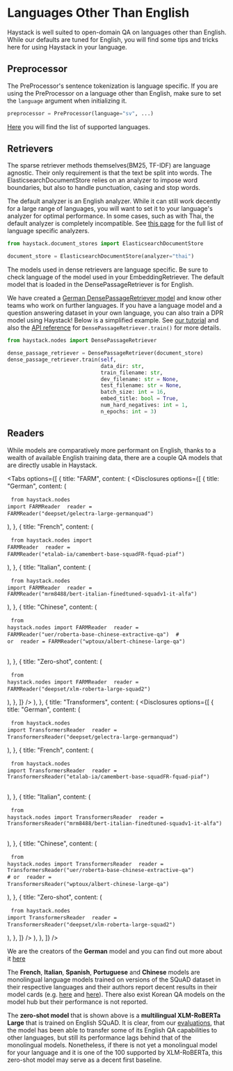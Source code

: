 # Languages Other Than English

Haystack is well suited to open-domain QA on languages other than English.
While our defaults are tuned for English,
you will find some tips and tricks here for using Haystack in your language.

<div style={{ marginBottom: "3rem" }} />

## Preprocessor

The PreProcessor's sentence tokenization is language specific.
If you are using the PreProcessor on a language other than English,
make sure to set the `language` argument when initializing it.

``` python
preprocessor = PreProcessor(language="sv", ...)
```
[Here](https://github.com/deepset-ai/haystack/blob/3e6def7e03097021c8efd1b5c277bec6e541c162/haystack/preprocessor/preprocessor.py#L17) you will find the list of supported languages.

<div style={{ marginBottom: "3rem" }} />

## Retrievers

The sparse retriever methods themselves(BM25, TF-IDF) are language agnostic.
Their only requirement is that the text be split into words.
The ElasticsearchDocumentStore relies on an analyzer to impose word boundaries,
but also to handle punctuation, casing and stop words.

The default analyzer is an English analyzer.
While it can still work decently for a large range of languages,
you will want to set it to your language's analyzer for optimal performance.
In some cases, such as with Thai, the default analyzer is completely incompatible.
See [this page](https://www.elastic.co/guide/en/elasticsearch/reference/current/analysis-lang-analyzer.html)
for the full list of language specific analyzers.

```python
from haystack.document_stores import ElasticsearchDocumentStore

document_store = ElasticsearchDocumentStore(analyzer="thai")
```

The models used in dense retrievers are language specific.
Be sure to check language of the model used in your EmbeddingRetriever.
The default model that is loaded in the DensePassageRetriever is for English.

We have created a [German DensePassageRetriever model](https://deepset.ai/germanquad) and know other teams who work on further languages.
If you have a language model and a question answering dataset in your own language, you can also train a DPR model using Haystack!
Below is a simplified example.
See [our tutorial](/tutorials/v1.0.0/train-dpr) and also the [API reference](/reference/v1.0.0/retriever#train) for `DensePassageRetriever.train()` for more details.

```python
from haystack.nodes import DensePassageRetriever

dense_passage_retriever = DensePassageRetriever(document_store)
dense_passage_retriever.train(self,
                              data_dir: str,
                              train_filename: str,
                              dev_filename: str = None,
                              test_filename: str = None,
                              batch_size: int = 16,
                              embed_title: bool = True,
                              num_hard_negatives: int = 1,
                              n_epochs: int = 3)
```

<div style={{ marginBottom: "3rem" }} />

## Readers

While models are comparatively more performant on English,
thanks to a wealth of available English training data,
there are a couple QA models that are directly usable in Haystack.

<Tabs
  options={[
    {
      title: "FARM",
      content: (
        <Disclosures
          options={[
            {
              title: "German",
              content: (
                <pre>
                  <code>from haystack.nodes import FARMReader</code>
                  <code>
                    reader = FARMReader("deepset/gelectra-large-germanquad")
                  </code>
                </pre>
              ),
            },
            {
              title: "French",
              content: (
                <pre>
                  <code>from haystack.nodes import FARMReader</code>
                  <code>
                    reader = FARMReader("etalab-ia/camembert-base-squadFR-fquad-piaf")
                  </code>
                </pre>
              ),
            },
            {
              title: "Italian",
              content: (
                <pre>
                  <code>from haystack.nodes import FARMReader</code>
                  <code>
                    reader =
                    FARMReader("mrm8488/bert-italian-finedtuned-squadv1-it-alfa")
                  </code>
                </pre>
              ),
            },
            {
              title: "Chinese",
              content: (
                <pre>
                  <code>from haystack.nodes import FARMReader</code>
                  <code>
                    reader =
                    FARMReader("uer/roberta-base-chinese-extractive-qa")
                  </code>
                  <code># or</code>
                  <code>
                    reader = FARMReader("wptoux/albert-chinese-large-qa")
                  </code>
                </pre>
              ),
            },
            {
              title: "Zero-shot",
              content: (
                <pre>
                  <code>from haystack.nodes import FARMReader</code>
                  <code>
                    reader = FARMReader("deepset/xlm-roberta-large-squad2")
                  </code>
                </pre>
              ),
            },
          ]}
        />
      ),
    },
    {
      title: "Transformers",
      content: (
        <Disclosures
          options={[
            {
              title: "German",
              content: (
                <pre>
                  <code>from haystack.nodes import TransformersReader</code>
                  <code>
                    reader = TransformersReader("deepset/gelectra-large-germanquad")
                  </code>
                </pre>
              ),
            },
            {
              title: "French",
              content: (
                <pre>
                  <code>from haystack.nodes import TransformersReader</code>
                  <code>
                    reader = TransformersReader("etalab-ia/camembert-base-squadFR-fquad-piaf")
                  </code>
                </pre>
              ),
            },
            {
              title: "Italian",
              content: (
                <pre>
                  <code>from haystack.nodes import TransformersReader</code>
                  <code>
                    reader = TransformersReader("mrm8488/bert-italian-finedtuned-squadv1-it-alfa")
                  </code>
                </pre>
              ),
            },
            {
              title: "Chinese",
              content: (
                <pre>
                  <code>from haystack.nodes import TransformersReader</code>
                  <code>
                    reader = TransformersReader("uer/roberta-base-chinese-extractive-qa")
                  </code>
                  <code># or</code>
                  <code>
                    reader = TransformersReader("wptoux/albert-chinese-large-qa")
                  </code>
                </pre>
              ),
            },
            {
              title: "Zero-shot",
              content: (
                <pre>
                  <code>from haystack.nodes import TransformersReader</code>
                  <code>
                    reader = TransformersReader("deepset/xlm-roberta-large-squad2")
                  </code>
                </pre>
              ),
            },
          ]}
        />
      ),
    },
  ]}
/>

<div style={{ marginBottom: "3rem" }} />

We are the creators of the **German** model and you can find out more about it [here](https://deepset.ai/germanquad)

The **French**, **Italian**, **Spanish**, **Portuguese** and **Chinese** models are monolingual language models trained on versions of the SQuAD dataset in their respective languages
and their authors report decent results in their model cards
(e.g. [here](https://huggingface.co/etalab-ia/camembert-base-squadFR-fquad-piaf) and [here](https://huggingface.co/mrm8488/bert-italian-finedtuned-squadv1-it-alfa)).
There also exist Korean QA models on the model hub but their performance is not reported.

The **zero-shot model** that is shown above is a **multilingual XLM-RoBERTa Large** that is trained on English SQuAD.
It is clear, from our [evaluations](https://huggingface.co/deepset/xlm-roberta-large-squad2#model_card),
that the model has been able to transfer some of its English QA capabilities to other languages,
but still its performance lags behind that of the monolingual models.
Nonetheless, if there is not yet a monolingual model for your language and it is one of the 100 supported by XLM-RoBERTa,
this zero-shot model may serve as a decent first baseline.
